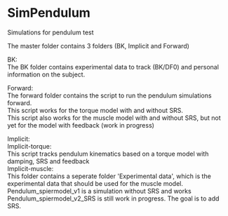 # SimPendulum
Simulations for pendulum test 

The master folder contains 3 folders (BK, Implicit and Forward)

BK:      
The BK folder contains experimental data to track (BK/DF0) and personal information on the subject. 

Forward:    
The forward folder contains the script to run the pendulum simulations forward.                     
This script works for the torque model with and without SRS.                         
This script also works for the muscle model with and without SRS, but not yet for the model with feedback (work in progress)                    

Implicit:   
Implicit-torque:   
This script tracks pendulum kinematics based on a torque model with damping, SRS and feedback                                  
Implicit-muscle:    
This folder contains a seperate folder 'Experimental data', which is the experimental data that should be used for the muscle model.                           
Pendulum_spiermodel_v1 is a simulation without SRS and works                          
Pendulum_spiermodel_v2_SRS is still work in progress. The goal is to add SRS.                             
